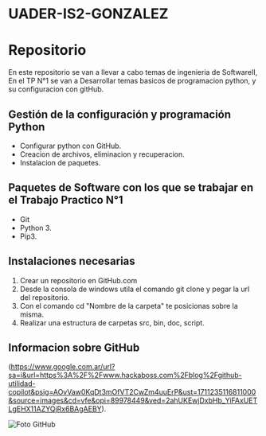 # UADER-IS2-GONZALEZ

# Repositorio

En este repositorio se van a llevar a cabo temas de ingenieria de SoftwareII,
En el TP N°1 se van a Desarrollar temas basicos de programacion python, y su configuracion con gitHub. 


## Gestión de la configuración y programación Python 

- Configurar python con GitHub.
- Creacion de archivos, eliminacion y recuperacion. 
- Instalacion de paquetes.

## Paquetes de Software con los que se trabajar en el Trabajo Practico N°1
- Git
- Python 3. 
- Pip3.


## Instalaciones necesarias

1. Crear un repositorio en GitHub.com
2. Desde la consola de windows utila el comando git clone y pegar la url del repositorio.
3. Con el comando cd "Nombre de la carpeta" te posicionas sobre la misma.
4. Realizar una estructura de carpetas src, bin, doc, script.


## Informacion sobre GitHub

(https://www.google.com.ar/url?sa=i&url=https%3A%2F%2Fwww.hackaboss.com%2Fblog%2Fgithub-utilidad-copilot&psig=AOvVaw0KqDt3mOfVT2CwZm4uuErP&ust=1711235116811000&source=images&cd=vfe&opi=89978449&ved=2ahUKEwjDxbHb_YiFAxUETLgEHX11AZYQjRx6BAgAEBY).

![Foto GitHub](C:\Users\Claudio\UADER-IS2-GONZALEZ\src\descarga.png)


